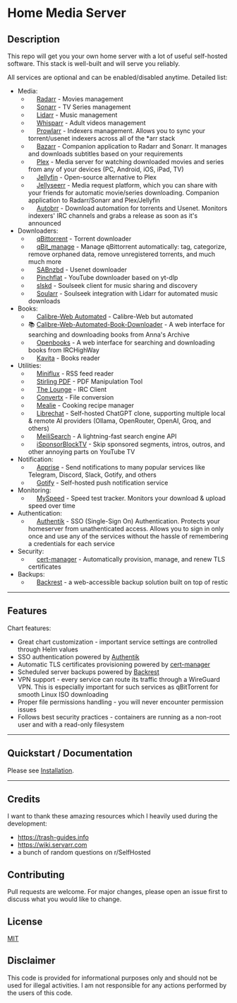 # Home Media Server

## Description

This repo will get you your own home server with a lot of useful self-hosted software. This stack is well-built and will serve you reliably.

All services are optional and can be enabled/disabled anytime. Detailed list:
- Media:
    - <img width="15" height="15" src="https://cdn.jsdelivr.net/gh/selfhst/icons/png/radarr.png"> [Radarr](https://github.com/Radarr/Radarr) - Movies management
    - <img width="15" height="15" src="https://cdn.jsdelivr.net/gh/selfhst/icons/png/sonarr.png"> [Sonarr](https://github.com/Sonarr/Sonarr) - TV Series management
    - <img width="15" height="15" src="https://cdn.jsdelivr.net/gh/selfhst/icons/png/lidarr.png"> [Lidarr](https://github.com/Lidarr/Lidarr) - Music management
    - <img width="15" height="15" src="https://cdn.jsdelivr.net/gh/selfhst/icons/png/whisparr.png"> [Whisparr](https://github.com/Whisparr/Whisparr) - Adult videos management
    - <img width="15" height="15" src="https://cdn.jsdelivr.net/gh/selfhst/icons/png/prowlarr.png"> [Prowlarr](https://github.com/Prowlarr/Prowlarr) - Indexers management. Allows you to sync your torrent/usenet indexers across all of the *arr stack
    - <img width="15" height="15" src="https://cdn.jsdelivr.net/gh/selfhst/icons/png/bazarr.png"> [Bazarr](https://github.com/morpheus65535/bazarr) - Companion application to Radarr and Sonarr. It manages and downloads subtitles based on your requirements
    - <img width="15" height="15" src="https://cdn.jsdelivr.net/gh/selfhst/icons/png/plex.png"> [Plex](https://www.plex.tv/) - Media server for watching downloaded movies and series from any of your devices (PC, Android, iOS, iPad, TV)
    - <img width="15" height="15" src="https://cdn.jsdelivr.net/gh/selfhst/icons/png/jellyfin.png"> [Jellyfin](https://github.com/jellyfin/jellyfin) - Open-source alternative to Plex
    - <img width="15" height="15" src="https://cdn.jsdelivr.net/gh/selfhst/icons/png/jellyseerr.png"> [Jellyseerr](https://github.com/Fallenbagel/jellyseerr) - Media request platform, which you can share with your friends for automatic movie/series downloading. Companion application to Radarr/Sonarr and Plex/Jellyfin
    - <img width="15" height="15" src="https://cdn.jsdelivr.net/gh/selfhst/icons/png/autobrr.png"> [Autobrr](https://github.com/autobrr/autobrr) - Download automation for torrents and Usenet. Monitors indexers' IRC channels and grabs a release as soon as it's announced
- Downloaders:
    - <img width="15" height="15" src="https://cdn.jsdelivr.net/gh/selfhst/icons/png/qbittorrent.png"> [qBittorrent](https://github.com/qbittorrent/qBittorrent) - Torrent downloader
    - <img width="15" height="15" src="https://github.com/StuffAnThings/qbit_manage/blob/master/qbm_logo.png"> [qBit_manage](https://github.com/StuffAnThings/qbit_manage) - Manage qBittorrent automatically: tag, categorize, remove orphaned data, remove unregistered torrents, and much much more
    - <img width="15" height="15" src="https://cdn.jsdelivr.net/gh/selfhst/icons/png/sabnzbd.png"> [SABnzbd](https://github.com/sabnzbd/sabnzbd) - Usenet downloader
    - <img width="15" height="15" src="https://cdn.jsdelivr.net/gh/selfhst/icons/png/pinchflat.png"> [Pinchflat](https://github.com/kieraneglin/pinchflat) - YouTube downloader based on yt-dlp
    - <img width="15" height="15" src="https://cdn.jsdelivr.net/gh/selfhst/icons/png/slskd.png"> [slskd](https://github.com/slskd/slskd) - Soulseek client for music sharing and discovery
    - <img width="15" height="15" src="https://cdn.jsdelivr.net/gh/selfhst/icons/png/soularr.png"> [Soularr](https://github.com/mrusse08/soularr) - Soulseek integration with Lidarr for automated music downloads
- Books:
    - <img width="15" height="15" src="https://cdn.jsdelivr.net/gh/selfhst/icons/png/calibre-web.png"> [Calibre-Web Automated](https://github.com/crocodilestick/Calibre-Web-Automated) - Calibre-Web but automated
    - 📚 [Calibre-Web-Automated-Book-Downloader](https://github.com/calibrain/calibre-web-automated-book-downloader) - A web interface for searching and downloading books from Anna's Archive
    - <img width="15" height="15" src="https://cdn.jsdelivr.net/gh/selfhst/icons/png/openbooks.png"> [Openbooks](https://github.com/evan-buss/openbooks) - A web interface for searching and downloading books from IRCHighWay
    - <img width="15" height="15" src="https://cdn.jsdelivr.net/gh/selfhst/icons/png/kavita.png"> [Kavita](https://github.com/Kareadita/Kavita) - Books reader
- Utilities:
    - <img width="15" height="15" src="https://cdn.jsdelivr.net/gh/selfhst/icons/png/miniflux-light.png"> [Miniflux](https://github.com/dysosmus/miniflux) - RSS feed reader
    - <img width="15" height="15" src="https://cdn.jsdelivr.net/gh/selfhst/icons/png/stirling-pdf.png"> [Stirling PDF](https://github.com/Stirling-Tools/Stirling-PDF) - PDF Manipulation Tool
    - <img width="15" height="15" src="https://cdn.jsdelivr.net/gh/selfhst/icons/png/the-lounge.png"> [The Lounge](https://github.com/thelounge/thelounge) - IRC Client
    - <img width="15" height="15" src="https://cdn.jsdelivr.net/gh/selfhst/icons/png/convertx.png"> [Convertx](https://github.com/C4illin/ConvertX) - File conversion
    - <img width="15" height="15" src="https://cdn.jsdelivr.net/gh/selfhst/icons/png/mealie.png"> [Mealie](https://github.com/mealie-recipes/mealie) - Cooking recipe manager
    - <img width="15" height="15" src="https://cdn.jsdelivr.net/gh/selfhst/icons/png/librechat.png"> [Librechat](https://github.com/danny-avila/LibreChat) - Self-hosted ChatGPT clone, supporting multiple local & remote AI providers (Ollama, OpenRouter, OpenAI, Groq, and others)
    - <img width="15" height="15" src="https://cdn.jsdelivr.net/gh/selfhst/icons/png/meilisearch.png"> [MeiliSearch](https://github.com/meilisearch/meilisearch) - A lightning-fast search engine API
    - <img width="15" height="15" src="https://cdn.jsdelivr.net/gh/selfhst/icons/png/isponsorblocktv.png"> [iSponsorBlockTV](https://github.com/dmunozv04/iSponsorBlockTV) - Skip sponsored segments, intros, outros, and other annoying parts on YouTube TV
- Notification:
    - <img width="15" height="15" src="https://cdn.jsdelivr.net/gh/selfhst/icons/png/apprise.png"> [Apprise](https://github.com/caronc/apprise-api) - Send notifications to many popular services like Telegram, Discord, Slack, Gotify, and others
    - <img width="15" height="15" src="https://cdn.jsdelivr.net/gh/selfhst/icons/png/gotify.png"> [Gotify](https://github.com/gotify/server) - Self-hosted push notification service
- Monitoring:
    - <img width="15" height="15" src="https://cdn.jsdelivr.net/gh/selfhst/icons/png/myspeed.png"> [MySpeed](https://github.com/gnmyt/myspeed) - Speed test tracker. Monitors your download & upload speed over time
- Authentication:
    - <img width="15" height="15" src="https://cdn.jsdelivr.net/gh/selfhst/icons/png/authentik.png"> [Authentik](https://github.com/goauthentik/authentik) - SSO (Single-Sign On) Authentication. Protects your homeserver from unathenticated access. Allows you to sign in only once and use any of the services without the hassle of remembering a credentials for each service
- Security:
    - <img width="15" height="15" src="https://github.com/cert-manager/cert-manager/blob/master/logo/logo-small.png?raw=true"> [cert-manager](https://github.com/cert-manager/cert-manager) - Automatically provision, manage, and renew TLS certificates
- Backups:
    - <img width="15" height="15" src="https://cdn.jsdelivr.net/gh/selfhst/icons/png/backrest-light.png"> [Backrest](https://github.com/garethgeorge/backrest) - a web-accessible backup solution built on top of restic

---

## Features

Chart features:
- Great chart customization - important service settings are controlled through Helm values
- SSO authentication powered by [Authentik](https://github.com/goauthentik/authentik)
- Automatic TLS certificates provisioning powered by [cert-manager](https://github.com/cert-manager/cert-manager)
- Scheduled server backups powered by [Backrest](https://github.com/garethgeorge/backrest)
- VPN support - every service can route its traffic through a WireGuard VPN. This is especially important for such services as qBitTorrent for smooth Linux ISO downloading
- Proper file permissions handling - you will never encounter permission issues
- Follows best security practices - containers are running as a non-root user and with a read-only filesystem

---

## Quickstart / Documentation

Please see [Installation](Installation.md).

---

## Credits

I want to thank these amazing resources which I heavily used during the development:
- <https://trash-guides.info>
- <https://wiki.servarr.com>
- a bunch of random questions on r/SelfHosted

## Contributing

Pull requests are welcome. For major changes, please open an issue first to discuss what you would like to change.

## License

[MIT](https://choosealicense.com/licenses/mit/)

## Disclaimer

This code is provided for informational purposes only and should not be used for illegal activities. I am not responsible for any actions performed by the users of this code.
